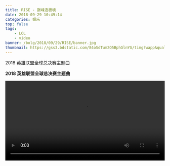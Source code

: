 ```yaml
---
title: RISE - 巅峰造极境
date: 2018-09-29 10:49:14
categories: 娱乐
top: false
tags: 
	- LOL
	- video
banner: /bolg/2018/09/29/RISE/banner.jpg
thumbnail: https://gss3.bdstatic.com/84oSdTum2Q5BphGlnYG/timg?wapp&quality=80&size=b150_150&subsize=20480&cut_x=0&cut_w=0&cut_y=0&cut_h=0&sec=1369815402&srctrace&di=92d43c740baeb2f0a45cb3afc9cfa30d&wh_rate=null&src=http%3A%2F%2Fimgsrc.baidu.com%2Fforum%2Fpic%2Fitem%2F377adab44aed2e73af4253468b01a18b87d6fa35.jpg
---
```


2018 英雄联盟全球总决赛主题曲
<!--more-->

**2018 英雄联盟全球总决赛主题曲**

<!-- <iframe 
	style="width: 100%; height: 28vw;"
	autoPlay="false"
	src="http://112.90.53.154/vcloud1049.tc.qq.com/1049_M0129600004OHJyg1ho6vG1001585158.f40.mp4?vkey=66DFBEE5353555E7FA4474ED17B20611024530A849765FC5B745363F19C1EB539B55E508AB3C763DAEBD9638E0D5866FDAE24CE39CCFAE307A7815C2F74EB4ED312363B76D722B6E43B277DA3465137296D3B018A859DAB9" 
	frameborder=0 allowfullscreen>
</iframe> -->

<video width="100%" controls preload>
    <source src="http://157.255.154.153/vcloud1049.tc.qq.com/1049_M0129600004OHJyg1ho6vG1001585158.f40.mp4?vkey=4C7FBF4CAF4729FF3A60014568F46231452883EA21AC509C261CAD9E4AE815FF630183D5D22B44C0445B4864903803F6BE7977B72D7694AAFC1EB8A597B8A87477BBD8D984DE4C5ADF2A4CB65ABD72962C857CA3DB3EA902" type="video/mp4">
</video>
